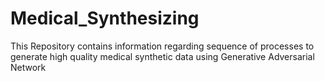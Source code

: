 # Medical_Synthesizing
This Repository contains information regarding sequence of processes to generate high quality medical synthetic data using Generative Adversarial Network 

